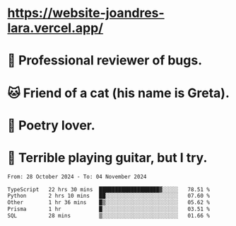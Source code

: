 # https://website-joandres-lara.vercel.app/
# 🐛 Professional reviewer of bugs.
# 🐱 Friend of a cat (his name is Greta).
# 📜 Poetry lover.
# 🎸 Terrible playing guitar, but I try.

<!--START_SECTION:waka-->

```txt
From: 28 October 2024 - To: 04 November 2024

TypeScript   22 hrs 30 mins  ███████████████████▓░░░░░   78.51 %
Python       2 hrs 10 mins   ██░░░░░░░░░░░░░░░░░░░░░░░   07.60 %
Other        1 hr 36 mins    █▒░░░░░░░░░░░░░░░░░░░░░░░   05.62 %
Prisma       1 hr            █░░░░░░░░░░░░░░░░░░░░░░░░   03.51 %
SQL          28 mins         ▒░░░░░░░░░░░░░░░░░░░░░░░░   01.66 %
```

<!--END_SECTION:waka-->
